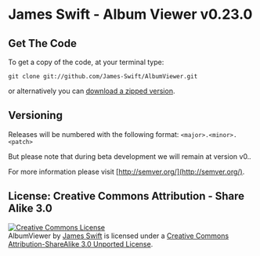 James Swift - Album Viewer v0.23.0
==================



## Get The Code

To get a copy of the code, at your terminal type:

`git clone git://github.com/James-Swift/AlbumViewer.git`

or alternatively you can 
[download a zipped version](https://github.com/James-Swift/AlbumViewer/archive/master.zip).


## Versioning

Releases will be numbered with the following format: `<major>.<minor>.<patch>`

But please note that during beta development we will remain at version v0.*.*

For more information please visit [http://semver.org/](http://semver.org/).

## License: Creative Commons Attribution - Share Alike 3.0

<a rel="license" href="http://creativecommons.org/licenses/by-sa/3.0/deed.en_US">
<img alt="Creative Commons License" style="border-width:0" src="http://i.creativecommons.org/l/by-sa/3.0/88x31.png" /></a>
<br /><span xmlns:dct="http://purl.org/dc/terms/" property="dct:title">AlbumViewer</span> by 
<a xmlns:cc="http://creativecommons.org/ns#" href="https://github.com/James-Swift/AlbumViewer" property="cc:attributionName" rel="cc:attributionURL">James Swift</a>
 is licensed under a <a rel="license" href="http://creativecommons.org/licenses/by-sa/3.0/deed.en_US">Creative Commons Attribution-ShareAlike 3.0 Unported License</a>.